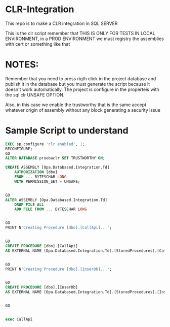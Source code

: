 # CLR-Integration
This repo is to make a CLR integration in SQL SERVER

This is the clr script remember that THIS IS ONLY FOR TESTS IN LOCAL ENVIRONMENT, in a PROD ENVIRONMENT we must registry the assemblies with cert or something like that

# NOTES:

Remember that you need to press rigth click in the project database and publish it in the database but you must generate the script because it doesn't work automatically. The project is configure in the properteis with the sql clr UNSAFE OPTION.

Also, in this case we enable the trustworthy that is the same accept whatever origin of assembly without any block generating a security issue

# Sample Script to understand
```sql
EXEC sp_configure 'clr enabled', 1;  
RECONFIGURE;  
GO
ALTER DATABASE pruebaclr SET TRUSTWORTHY ON;

CREATE ASSEMBLY [Opa.Databased.Integration.Td]
    AUTHORIZATION [dbo]
    FROM ... BYTESCHAR LONG
    WITH PERMISSION_SET = UNSAFE;


GO
ALTER ASSEMBLY [Opa.Databased.Integration.Td]
    DROP FILE ALL
    ADD FILE FROM ... BYTESCHAR LONG


GO
PRINT N'Creating Procedure [dbo].[CallApi]...';


GO
CREATE PROCEDURE [dbo].[CallApi]
AS EXTERNAL NAME [Opa.Databased.Integration.Td].[StoredProcedures].[CallApi]


GO
PRINT N'Creating Procedure [dbo].[InserDb]...';


GO
CREATE PROCEDURE [dbo].[InserDb]
AS EXTERNAL NAME [Opa.Databased.Integration.Td].[StoredProcedures].[InserDb]


GO


exec CallApi

```